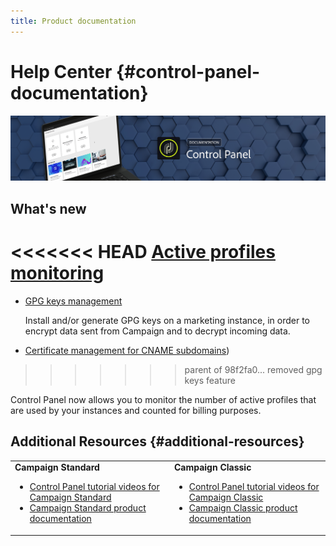 ```yaml
---
title: Product documentation
---
```


# Help Center {#control-panel-documentation}

![](assets/do-not-localize/banner.png)

## What's new

<<<<<<< HEAD
[Active profiles monitoring](performance-monitoring/using/active-profiles-monitoring.md)
=======
* [GPG keys management](instances-settings/using/gpg-keys-management.md)

    Install and/or generate GPG keys on a marketing instance, in order to encrypt data sent from Campaign and to decrypt incoming data.

* [Certificate management for CNAME subdomains](subdomains-certificates/using/renewing-subdomain-certificate.md))
>>>>>>> parent of 98f2fa0... removed gpg keys feature

Control Panel now allows you to monitor the number of active profiles that are used by your instances and counted for billing purposes.

## Additional Resources {#additional-resources}

<table>
    <tr>
        <td><b>Campaign Standard</b><br/>
        <ul>
            <li><a href="https://docs.adobe.com/content/help/en/campaign-learn/campaign-standard-tutorials/administrating/control-panel/control-panel-overview.html">Control Panel tutorial videos for Campaign Standard</a></li>
            <li><a href="https://docs.adobe.com/content/help/en/campaign-standard/using/campaign-standard-home.html">Campaign Standard product documentation</a></li>
        </ul>
        </td>
        <td><b>Campaign Classic</b><br/>
        <ul>
            <li><a href="https://docs.adobe.com/content/help/en/campaign-learn/campaign-classic-tutorials/administrating/control-panel-acc/control-panel-overview.html">Control Panel tutorial videos for Campaign Classic</a></li>
            <li><a href="https://docs.adobe.com/content/help/en/campaign-classic/using/campaign-classic-home.html">Campaign Classic product documentation</a></li>
        </ul>
        </td>
    </tr>
</table>
